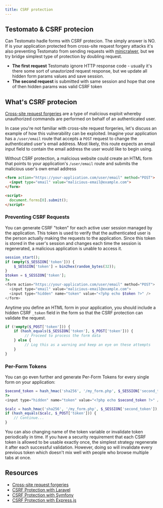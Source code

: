 ```yaml
---
title: CSRF protection
---
```


## Testomato & CSRF protecion

Can Testomato hadle forms with CSRF protecion. The simply answer is NO.
If is your application protected from cross-site request forgery attacks it's also 
preventing Testomato from sending requests with [minicralwer](https://github.com/testomato/minicrawler), but
we try bridge simplest type of protection by doubling request.

* **The first request** Testomato ignore HTTP response code - usually it's there some sort of unautorized request response,
  but we update all hidden form params values and save session.
* **The second request** is submitted with same session and hope that one of then hidden params was valid CSRF token

## What's CSRF protecion

[Cross-site request forgeries](https://en.wikipedia.org/wiki/Cross-site_request_forgery) are a
type of malicious exploit whereby unauthorized commands are performed on behalf of an authenticated user. 

In case you're not familiar with cross-site request forgeries, let's discuss an example of how this
vulnerability can be exploited. Imagine your application has a `/user/email` route that accepts a 
`POST` request to change the authenticated user's email address. Most likely, this route expects
an email input field to contain the email address the user would like to begin using.

Without CSRF protection, a malicious website could create an HTML form that points to your
application's `/user/email` route and submits the malicious user's own email address

```html
<form action="https://your-application.com/user/email" method="POST">
  <input type="email" value="malicious-email@example.com">
</form>

<script>
  document.forms[0].submit();
</script>
```

### Preventing CSRF Requests

You can generate CSRF "token" for each active user session managed by the application.
This token is used to verify that the authenticated user is the person actually making 
the requests to the application. Since this token is stored in the user's session
and changes each time the session is regenerated, a malicious application is unable to access it.

```php
session_start();
if (empty($_SESSION['token'])) {
    $_SESSION['token'] = bin2hex(random_bytes(32));
}
$token = $_SESSION['token'];
?>
<form action="https://your-application.com/user/email" method="POST">
  <input type="email" value="malicious-email@example.com">
  <input type="hidden" name="token" value="<?php echo $token ?>" />
</form>
```

Anytime you define an HTML form in your application, 
you should include a hidden CSRF `_token` field in the 
form so that the CSRF protection can validate the request.

```php
if (!empty($_POST['token'])) {
    if (hash_equals($_SESSION['token'], $_POST['token'])) {
         // Proceed to process the form data
    } else {
         // Log this as a warning and keep an eye on these attempts
    }
}
```

### Per-Form Tokens

You can go even further and generate Per-Form Tokens for every single 
form on your application:

```php
$second_token = hash_hmac('sha256', '/my_form.php', $_SESSION['second_token']);
?>
<input type="hidden" name="token" value="<?php echo $second_token ?>" />
```

```php
$calc = hash_hmac('sha256', '/my_form.php', $_SESSION['second_token']);
if (hash_equals($calc, $_POST['token'])) {
    // Continue...
}
```

You can also changing name of the token variable or invalidate token 
periodically in time. If you have a security requirement that each 
CSRF token is allowed to be usable exactly once, the simplest 
strategy regenerate it after each successful validation. 
However, doing so will invalidate every previous token which doesn't
mix well with people who browse multiple tabs at once.

## Resources

* [Cross-site request forgeries](https://en.wikipedia.org/wiki/Cross-site_request_forgery)
* [CSRF Protection with Laravel](https://laravel.com/docs/8.x/csrf#csrf-explanation)
* [CSRF Protection with Symfony](https://symfony.com/doc/current/security/csrf.html)
* [CSRF Protection with Express.js](http://expressjs.com/en/resources/middleware/csurf.html)
